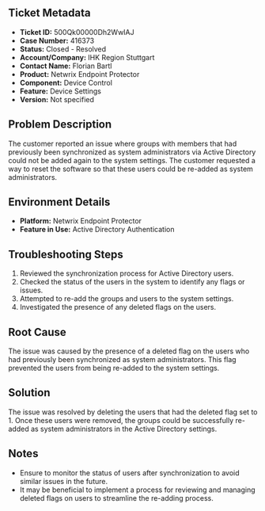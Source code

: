 ## Ticket Metadata
- **Ticket ID:** 500Qk00000Dh2WwIAJ
- **Case Number:** 416373
- **Status:** Closed - Resolved
- **Account/Company:** IHK Region Stuttgart
- **Contact Name:** Florian Bartl
- **Product:** Netwrix Endpoint Protector
- **Component:** Device Control
- **Feature:** Device Settings
- **Version:** Not specified

## Problem Description
The customer reported an issue where groups with members that had previously been synchronized as system administrators via Active Directory could not be added again to the system settings. The customer requested a way to reset the software so that these users could be re-added as system administrators.

## Environment Details
- **Platform:** Netwrix Endpoint Protector
- **Feature in Use:** Active Directory Authentication

## Troubleshooting Steps
1. Reviewed the synchronization process for Active Directory users.
2. Checked the status of the users in the system to identify any flags or issues.
3. Attempted to re-add the groups and users to the system settings.
4. Investigated the presence of any deleted flags on the users.

## Root Cause
The issue was caused by the presence of a deleted flag on the users who had previously been synchronized as system administrators. This flag prevented the users from being re-added to the system settings.

## Solution
The issue was resolved by deleting the users that had the deleted flag set to 1. Once these users were removed, the groups could be successfully re-added as system administrators in the Active Directory settings.

## Notes
- Ensure to monitor the status of users after synchronization to avoid similar issues in the future.
- It may be beneficial to implement a process for reviewing and managing deleted flags on users to streamline the re-adding process.